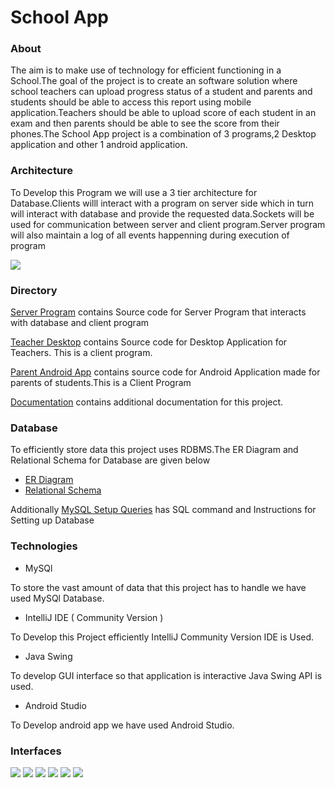 # School App

### About

The aim is to make use of technology for efficient functioning in a School.The goal of the project is to create an software solution where school teachers can upload progress status of a student and parents and students should be able to access this report using mobile application.Teachers should be able to upload score of each student in an exam and then parents should be able to see the score from their phones.The School App project is a combination of 3 programs,2 Desktop application and other 1 android application.


### Architecture

To Develop this Program we will use a 3 tier architecture for Database.Clients willl interact with a program on server side which in turn will interact with database and provide the requested data.Sockets will be used for communication between server and client program.Server program will also maintain a log of all events happenning during execution of program

![](Images/Architecture.png)

### Directory

[Server Program](./ServerProgram/) contains Source code for Server Program that interacts with database and client program

[Teacher Desktop](./TeacherDesktop/) contains Source code for Desktop Application for Teachers. This is a client program.

[Parent Android App](./ParentAndroidApp/) contains source code for Android Application made for parents of students.This is a Client Program

[Documentation](./Documentation/) contains additional documentation for this project.

### Database

To efficiently store data this project uses RDBMS.The ER Diagram and Relational Schema for Database are given below
* [ER Diagram](./Database/School%20App%20ER%20Diagram.pdf)
* [Relational Schema](./Database/School%20App%20Relational%20Model.pdf) 

Additionally [MySQL Setup Queries](./Database/MySQl%20Setup%20Queries.md) has SQL command and Instructions for Setting up Database

### Technologies

* MySQl

To store the vast amount of data that this project has to handle we have used MySQl Database. 

* IntelliJ IDE ( Community Version )

To Develop this Project efficiently IntelliJ Community Version IDE is Used.

* Java Swing

To develop GUI interface so that application is interactive Java Swing API is used.

* Android Studio

To Develop android app we have used Android Studio.

### Interfaces

![](images/school-app-image1.png)
![](images/school-app-image2.png)
![](images/school-app-image3.png)
![](images/school-app-image4.png)
![](images/school-app-image5.png)
![](images/school-app-image6.png)
